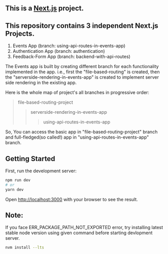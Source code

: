 ## This is a [Next.js](https://nextjs.org/) project. 

## This repository contains 3 independent Next.js Projects. 

1. Events App (branch: using-api-routes-in-events-app)
2. Authentication App (branch: authentication)
3. Feedback-Form App (branch: backend-with-api-routes)

The Events app is built by creating different branch for each functionality implemented in the app.
i.e., first the "file-based-routing" is created, then the "serverside-rendering-in-events-app" is created to implement server side rendering in the existing app. 

Here is the whole map of project's all branches in progressive order: 
>file-based-routing-project
>>serverside-rendering-in-events-app
>>>using-api-routes-in-events-app

So, You can access the basic app in "file-based-routing-project" branch and full-fledged(so called!) app in "using-api-routes-in-events-app" branch.
                                                                    

## Getting Started

First, run the development server:

```bash
npm run dev
# or
yarn dev
```
Open [http://localhost:3000](http://localhost:3000) with your browser to see the result.

## Note:
If you face ERR_PACKAGE_PATH_NOT_EXPORTED error, try installing latest stable node version using given command before starting devlopment server.

```bash
nvm install --lts
```





